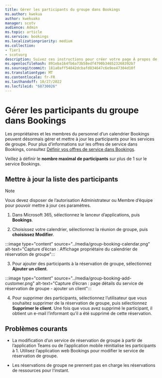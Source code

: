 ```yaml
---
title: Gérer les participants du groupe dans Bookings
ms.author: kwekua
author: kwekuako
manager: scotv
audience: Admin
ms.topic: article
ms.service: bookings
ms.localizationpriority: medium
ms.collection:
- Tier1
- scotvorg
description: Suivez ces instructions pour créer votre page À propos de nous, y compris le nom de l’entreprise, l’adresse, le numéro de téléphone, l’URL du site web, le logo et les heures d’ouverture dans Microsoft Bookings.
ms.openlocfilehash: 891eba164fb6a73b58edf4790b346523268392b7
ms.sourcegitcommit: 181a0aff54842dcbafd834647c6e9ee47304d10f
ms.translationtype: MT
ms.contentlocale: fr-FR
ms.lasthandoff: 10/27/2022
ms.locfileid: "68730026"
---
```

# <a name="manage-group-attendees-in-bookings"></a>Gérer les participants du groupe dans Bookings

Les propriétaires et les membres du personnel d’un calendrier Bookings peuvent désormais gérer et mettre à jour les participants pour les services de groupe. Pour plus d’informations sur les offres de service dans Bookings, consultez [Définir vos offres de service dans Bookings](define-service-offerings.md).

Veillez à définir le **nombre maximal de participants** sur plus de 1 sur le service Bookings.

## <a name="update-attendee-list"></a>Mettre à jour la liste des participants

> [!NOTE]
> Vous devez disposer de l’autorisation Administrateur ou Membre d’équipe pour pouvoir mettre à jour ces paramètres.

1. Dans Microsoft 365, sélectionnez le lanceur d’applications, puis **Bookings**.

2. Choisissez votre calendrier, sélectionnez la réunion de groupe, puis **choisissez Modifier**.

:::image type="content" source="../media/group-booking-calendar.png" alt-text="Capture d’écran : Affichage propriétaire du calendrier de réservation de groupe":::

3. Pour ajouter des participants à la réservation de groupe, sélectionnez **Ajouter un client**.

:::image type="content" source="../media/group-booking-add-customer.png" alt-text="Capture d’écran : page détails du service de réservation de groupe - ajouter un client":::

4. Pour supprimer des participants, sélectionnez l’utilisateur que vous souhaitez supprimer de la réservation de groupe, puis sélectionnez **Supprimer le client**. Une fois que vous avez supprimé le participant, il obtient un e-mail l’informant qu’il a été supprimé de cette réservation.

## <a name="common-issues"></a>Problèmes courants

- La modification d’un service de réservation de groupe à partir de l’application Teams ou de l’application mobile réinitialise les participants à 1. Utilisez l’application web Bookings pour modifier le service de réservation de groupe.

- Les réservations de groupe ne prennent pas en charge les réservations de ressources pour l’instant.
